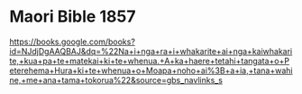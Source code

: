 # Maori Bible 1857

https://books.google.com/books?id=NJdjDgAAQBAJ&dq=%22Na+i+nga+ra+i+whakarite+ai+nga+kaiwhakarite,+kua+pa+te+matekai+ki+te+whenua.+A+ka+haere+tetahi+tangata+o+Peterehema+Hura+ki+te+whenua+o+Moapa+noho+ai%3B+a+ia,+tana+wahine,+me+ana+tama+tokorua%22&source=gbs_navlinks_s